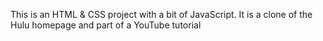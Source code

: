 This is an HTML & CSS project with a bit of JavaScript. It is a clone of the Hulu homepage and part of a YouTube tutorial
